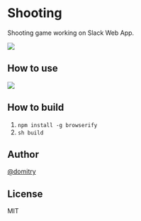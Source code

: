 # Shooting
Shooting game working on Slack Web App.

![](https://i.gyazo.com/206f8d0ee7b24dcb1e37e56629cdad49.png)

## How to use

![](https://i.gyazo.com/5ca227361f985c8a9ebc002866816383.png)

## How to build
1. `npm install -g browserify`
2. `sh build`

## Author
[@domitry](https://twitter.com/domitry)

## License
MIT
